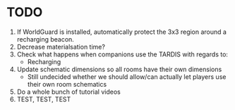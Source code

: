 # TODO
1. If WorldGuard is installed, automatically protect the 3x3 region around a recharging beacon.
3. Decrease materialsation time?
5. Check what happens when companions use the TARDIS with regards to:
   - Recharging
6. Update schematic dimensions so all rooms have their own dimensions
   - Still undecided whether we should allow/can actually let players use their own room schematics
8. Do a whole bunch of tutorial videos
9. TEST, TEST, TEST
